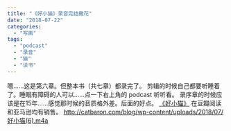 ```yaml
---
title: "《好小猫》录音完结撒花"
date: "2018-07-22"
categories: 
  - "写画"
tags: 
  - "podcast"
  - "录音"
  - "猫"
  - "读书"
---
```


嗯……这是第六章。但整本书（共七章）都录完了。 剪辑的时候自己都要听睡着了。睡眠有障碍的人可以……点一下右上角的 podcast 听听看。 录序章的时候应该是在15年……感觉那时候的音质格外差。后面的好点。 [《好小猫》](https://book.douban.com/subject/6896040/) 在豆瓣阅读和亚马逊均有销售。 http://catbaron.com/blog/wp-content/uploads/2018/07/好小猫(6).m4a
